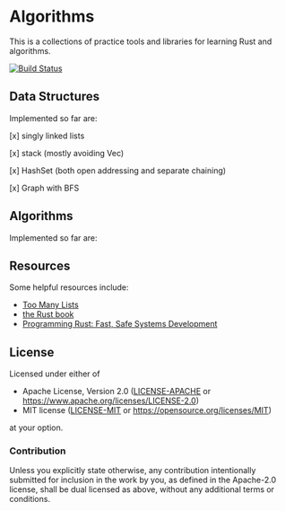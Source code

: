 # Algorithms

This is a collections of practice tools and libraries for learning Rust and algorithms.

[![Build Status](https://travis-ci.com/jonstites/algorithms.svg?branch=master)](https://travis-ci.com/jonstites/algorithms)

## Data Structures

Implemented so far are:

[x] singly linked lists

[x] stack (mostly avoiding Vec)

[x] HashSet (both open addressing and separate chaining)

[x] Graph with BFS

## Algorithms

Implemented so far are:

## Resources

Some helpful resources include:
- [Too Many Lists](https://rust-unofficial.github.io/too-many-lists/index.html)
- [the Rust book](https://doc.rust-lang.org/book/foreword.html)
- [Programming Rust: Fast, Safe Systems Development](https://www.amazon.com/Programming-Rust-Fast-Systems-Development/dp/1491927283)

## License

Licensed under either of

- Apache License, Version 2.0 ([LICENSE-APACHE](LICENSE-APACHE) or
  https://www.apache.org/licenses/LICENSE-2.0)
- MIT license ([LICENSE-MIT](LICENSE-MIT) or https://opensource.org/licenses/MIT)

at your option.

### Contribution

Unless you explicitly state otherwise, any contribution intentionally submitted
for inclusion in the work by you, as defined in the Apache-2.0 license, shall be
dual licensed as above, without any additional terms or conditions.